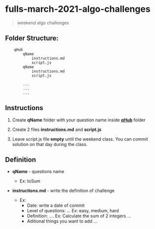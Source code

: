 # fulls-march-2021-algo-challenges
> weekend algo challenges

## Folder Structure:

```
    qHub
        qName
            instructions.md
            script.js
        qName
            instructions.md
            script.js

        ...
        ...
        ...
```
## Instructions

1. Create **qName** folder with your question name inside [**qHub**](qHub) folder
2. Create 2 files **instructions.md** and **script.js** 

3. Leave script.js file **empty** until the weekend class. You can commit solution on that day during the class.

## Definition

- **qName** - questions name
    - Ex: toSum

- **instructions.md** - write the definition of challenge
    - Ex: 
        - Date: write a date of commit 
        - Level of questions: ... Ex: easy, medium, hard  
        - Definition: .... Ex: Calculate the sum of 2 integers ...
        - Aditional things you want to add ...   

